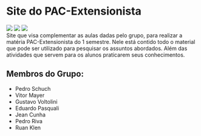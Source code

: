# Site do PAC-Extensionista
<div>
  <img src="https://img.shields.io/badge/HTML5-E34F26?style=for-the-badge&logo=html5&logoColor=white">
  <img src="https://img.shields.io/badge/CSS3-1572B6?style=for-the-badge&logo=css3&logoColor=white">
  <img src="https://img.shields.io/badge/Figma-F24E1E?style=for-the-badge&logo=figma&logoColor=white">
</div>
Site que visa complementar as aulas dadas pelo grupo, para realizar a matéria PAC-Extensionista do 1 semestre. Nele está contido todo o material que pode ser utilizado para pesquisar os assuntos abordados. Além das atividades que servem para os alunos praticarem seus conhecimentos.

## Membros do Grupo:
- Pedro Schuch
- Vitor Mayer
- Gustavo Voltolini
- Eduardo Pasquali
- Jean Cunha
- Pedro Riva
- Ruan Klen
